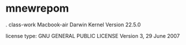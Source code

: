 # mnewrepom

.
class-work
Macbook-air
Darwin Kernel Version 22.5.0

license type: GNU GENERAL PUBLIC LICENSE
Version 3, 29 June 2007
